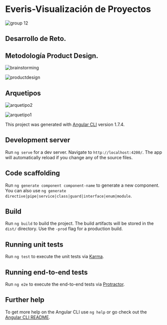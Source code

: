 # Everis-Visualización de Proyectos

![group 12](https://user-images.githubusercontent.com/32305619/38673228-548aaa38-3e16-11e8-802e-8acfc23de89b.png)

## Desarrollo de Reto.
## Metodología Product Design.

![brainstorming](https://user-images.githubusercontent.com/32305619/38677151-feab766c-3e22-11e8-85e5-60ce6f3e2ad9.png)

![productdesign](https://user-images.githubusercontent.com/32305619/38677187-1cebb538-3e23-11e8-9a84-c6025ce14991.png)


## Arquetipos

![arquetipo2](https://user-images.githubusercontent.com/32305619/38676857-fb6c7dbc-3e21-11e8-9854-a1f820d080e7.jpg)

![arquetipo1](https://user-images.githubusercontent.com/32305619/38676911-27a2e998-3e22-11e8-931a-59cd61e80c63.jpg)

This project was generated with [Angular CLI](https://github.com/angular/angular-cli) version 1.7.4.

## Development server

Run `ng serve` for a dev server. Navigate to `http://localhost:4200/`. The app will automatically reload if you change any of the source files.

## Code scaffolding

Run `ng generate component component-name` to generate a new component. You can also use `ng generate directive|pipe|service|class|guard|interface|enum|module`.

## Build

Run `ng build` to build the project. The build artifacts will be stored in the `dist/` directory. Use the `-prod` flag for a production build.

## Running unit tests

Run `ng test` to execute the unit tests via [Karma](https://karma-runner.github.io).

## Running end-to-end tests

Run `ng e2e` to execute the end-to-end tests via [Protractor](http://www.protractortest.org/).

## Further help

To get more help on the Angular CLI use `ng help` or go check out the [Angular CLI README](https://github.com/angular/angular-cli/blob/master/README.md).
